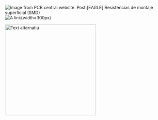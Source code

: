 ![Image from PCB central website. Post:[EAGLE] Resistencias de montaje superficial (SMD)](https://pcbcentral.com/wp-content/uploads/2022/06/Resistencias.jpg)  
![A link](https://pcbcentral.com/wp-content/uploads/2022/06/Resistencias.jpg){width=300px}

<img src="https://pcbcentral.com/wp-content/uploads/2022/06/Resistencias.jpg" alt="Text alternatiu" width="300" align=center/>
